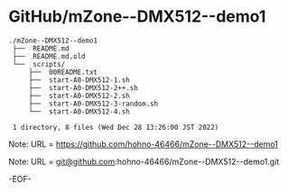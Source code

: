 # GitHub/mZone--DMX512--demo1

    ./mZone--DMX512--demo1
     ├──  README.md
     ├──  README.md.old
     └──  scripts/
         ├──  00README.txt
         ├──  start-A0-DMX512-1.sh
         ├──  start-A0-DMX512-2++.sh
         ├──  start-A0-DMX512-2.sh
         ├──  start-A0-DMX512-3-random.sh
         └──  start-A0-DMX512-4.sh
     
     1 directory, 8 files (Wed Dec 28 13:26:00 JST 2022)


Note: URL = https://github.com/hohno-46466/mZone--DMX512--demo1

Note: URL = git@github.com:hohno-46466/mZone--DMX512--demo1.git

-EOF-
